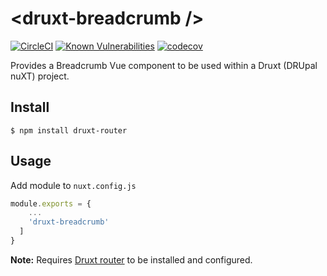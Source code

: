 # \<druxt-breadcrumb />

[![CircleCI](https://circleci.com/gh/Realityloop/druxt-breadcrumb.svg?style=svg)](https://circleci.com/gh/Realityloop/druxt-breadcrumb)
[![Known Vulnerabilities](https://snyk.io/test/github/Realityloop/druxt-breadcrumb/badge.svg?targetFile=package.json)](https://snyk.io/test/github/Realityloop/druxt-breadcrumb?targetFile=package.json)
[![codecov](https://codecov.io/gh/Realityloop/druxt-breadcrumb/branch/develop/graph/badge.svg)](https://codecov.io/gh/Realityloop/druxt-breadcrumb)

Provides a Breadcrumb Vue component to be used within a Druxt (DRUpal nuXT) project.

## Install

`$ npm install druxt-router`

## Usage

Add module to `nuxt.config.js`

```js
module.exports = {
    ...
    'druxt-breadcrumb'
  ]
}
```

**Note:** Requires [Druxt router](https://github.com/Realityloop/druxt-router) to be installed and configured.

